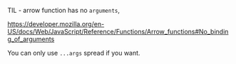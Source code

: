 TIL - arrow function has no `arguments`, 

https://developer.mozilla.org/en-US/docs/Web/JavaScript/Reference/Functions/Arrow_functions#No_binding_of_arguments

You can only use `...args` spread if you want.
